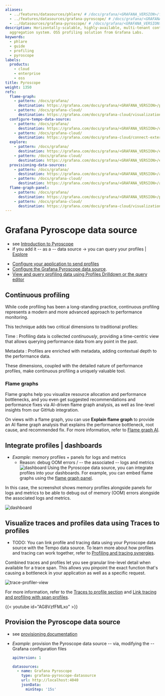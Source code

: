 ```yaml
---
aliases:
  - ../features/datasources/phlare/ # /docs/grafana/<GRAFANA_VERSION>/features/datasources/phlare/
  - ../features/datasources/grafana-pyroscope/ # /docs/grafana/<GRAFANA_VERSION>/features/datasources/grafana-pyroscope/
  - ../datasources/grafana-pyroscope/ # /docs/grafana/<GRAFANA_VERSION>/datasources/grafana-pyroscope/
description: Horizontally-scalable, highly-available, multi-tenant continuous profiling
  aggregation system. OSS profiling solution from Grafana Labs.
keywords:
  - phlare
  - guide
  - profiling
  - pyroscope
labels:
  products:
    - cloud
    - enterprise
    - oss
title: Pyroscope
weight: 1350
refs:
  flame-graph:
    - pattern: /docs/grafana/
      destination: https://grafana.com/docs/grafana/<GRAFANA_VERSION>/panels-visualizations/visualizations/flame-graph/
    - pattern: /docs/grafana-cloud/
      destination: https://grafana.com/docs/grafana-cloud/visualizations/panels-visualizations/visualizations/flame-graph/
  configure-tempo-data-source:
    - pattern: /docs/grafana/
      destination: https://grafana.com/docs/grafana/<GRAFANA_VERSION>/datasources/tempo/configure-tempo-data-source/
    - pattern: /docs/grafana-cloud/
      destination: https://grafana.com/docs/grafana-cloud/connect-externally-hosted/data-sources/tempo/configure-tempo-data-source/
  explore:
    - pattern: /docs/grafana/
      destination: https://grafana.com/docs/grafana/<GRAFANA_VERSION>/explore/
    - pattern: /docs/grafana-cloud/
      destination: https://grafana.com/docs/grafana/<GRAFANA_VERSION>/explore/
  provisioning-data-sources:
    - pattern: /docs/grafana/
      destination: https://grafana.com/docs/grafana/<GRAFANA_VERSION>/administration/provisioning/#datasources
    - pattern: /docs/grafana-cloud/
      destination: https://grafana.com/docs/grafana/<GRAFANA_VERSION>/administration/provisioning/#datasources
  flame-graph-panel:
    - pattern: /docs/grafana/
      destination: https://grafana.com/docs/grafana/<GRAFANA_VERSION>/panels-visualizations/visualizations/flame-graph/
    - pattern: /docs/grafana-cloud/
      destination: https://grafana.com/docs/grafana-cloud/visualizations/panels-visualizations/visualizations/flame-graph/
---
```


# Grafana Pyroscope data source

* see [Introduction to Pyroscope](https://grafana.com/docs/pyroscope/<PYROSCOPE_VERSION>/introduction/)
* if you add it -- as a -- data source -> you can query your profiles | [Explore](ref:explore)

- [Configure your application to send profiles](/docs/pyroscope/<PYROSCOPE_VERSION>/configure-client/)
- [Configure the Grafana Pyroscope data source](./configure-pyroscope-data-source/).
- [View and query profiling data using Profiles Drilldown or the query editor ](./query-profile-data/)

## Continuous profiling

While code profiling has been a long-standing practice, continuous profiling represents a modern and more advanced approach to performance monitoring.

This technique adds two critical dimensions to traditional profiles:

Time
: Profiling data is collected _continuously_, providing a time-centric view that allows querying performance data from any point in the past.

Metadata
: Profiles are enriched with metadata, adding contextual depth to the performance data.

These dimensions, coupled with the detailed nature of performance profiles, make continuous profiling a uniquely valuable tool.

### Flame graphs

<!-- vale Grafana.We = NO -->

Flame graphs help you visualize resource allocation and performance bottlenecks, and you even get suggested recommendations and performance fixes via AI-driven flame graph analysis, as well as line-level insights from our GitHub integration.

<!-- vale Grafana.We = YES -->

On views with a flame graph, you can use **Explain flame graph** to provide an AI flame graph analysis that explains the performance bottleneck, root cause, and recommended fix.
For more information, refer to [Flame graph AI](https://grafana.com/docs/grafana-cloud/monitor-applications/profiles/flamegraph-ai/).

## Integrate profiles | dashboards

* _Example:_ memory profiles + panels for logs and metrics
  * Reason: debug OOM errors / -- the associated -- logs and metrics
    ![dashboard](https://grafana.com/static/img/pyroscope/grafana-pyroscope-dashboard-2023-11-30.png)
Using the Pyroscope data source, you can integrate profiles into your dashboards.
For example, you can embed flame graphs using the [flame graph panel](ref:flame-graph-panel).

In this case, the screenshot shows memory profiles alongside panels for logs and metrics to be able to debug out of memory (OOM) errors alongside the associated logs and metrics.

![dashboard](https://grafana.com/static/img/pyroscope/grafana-pyroscope-dashboard-2023-11-30.png)

## Visualize traces and profiles data using Traces to profiles

* TODO:
You can link profile and tracing data using your Pyroscope data source with the Tempo data source.
To learn more about how profiles and tracing can work together, refer to [Profiling and tracing synergies](./profiling-and-tracing/).

Combined traces and profiles let you see granular line-level detail when available for a trace span. This allows you pinpoint the exact function that's causing a bottleneck in your application as well as a specific request.

![trace-profiler-view](https://grafana.com/static/img/pyroscope/pyroscope-trace-profiler-view-2023-11-30.png)

For more information, refer to the [Traces to profile section](ref:configure-tempo-data-source) and [Link tracing and profiling with span profiles](https://grafana.com/docs/pyroscope/<PYROSCOPE_VERSION>/configure-client/trace-span-profiles/).

{{< youtube id="AG8VzfFMLxo" >}}

## Provision the Pyroscope data source

* see [provisioning documentation](ref:provisioning-data-sources)

* _Example:_ provision the Pyroscope data source -- via, modifying the -- Grafana configuration files 

    ```yaml
    apiVersion: 1
    
    datasources:
      - name: Grafana Pyroscope
        type: grafana-pyroscope-datasource
        url: http://localhost:4040
        jsonData:
          minStep: '15s'
    ```
